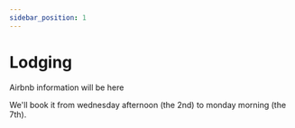 ```yaml
---
sidebar_position: 1
---
```


# Lodging

Airbnb information will be here

We'll book it from wednesday afternoon (the 2nd) to monday morning (the 7th). 
